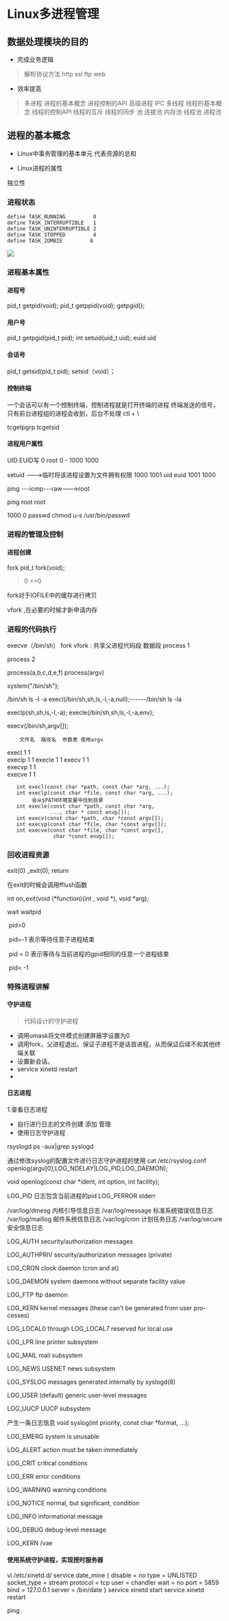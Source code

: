 # Linux多进程管理

## 数据处理模块的目的
* 完成业务逻辑
> 解析协议方法
> http ssl ftp 
> web 


* 效率提高
> 多进程
  进程的基本概念
  进程控制的API
  高级进程 
  IPC
> 多线程
  线程的基本概念
  线程的控制API
  线程的互斥
  线程的同步
> 池
  连接池
  内存池
  线程池
  进程池

## 进程的基本概念
* Linux中事务管理的基本单元  代表资源的总和 

* Linux进程的属性

独立性

### 进程状态
```
define TASK_RUNNING		    0
define TASK_INTERRUPTIBLE	1
define TASK_UNINTERRUPTIBLE	2
define TASK_STOPPED	     	4
define TASK_ZOMBIE		   8
```
![](https://i.imgur.com/gSp0isA.png)

### 进程基本属性
#### 进程号 

pid_t getpid(void);
pid_t getppid(void);
getpgid();

#### 用户号 
pid_t getpgid(pid_t pid);
int setuid(uid_t uid);
euid uid 

#### 会话号
pid_t getsid(pid_t pid);
setsid（void）；


#### 控制终端
一个会话可以有一个控制终端，控制进程就是打开终端的进程
终端发送的信号，只有前台进程组的进程会收到，后台不处理
ctl + \ 

tcgetpgrp
tcgetsid


#### 进程用户属性
UID EUID写
0 root
0 - 1000 
1000


setuid --->临时将该进程设置为文件拥有权限
1000 
1001
uid   euid
1001  1000

ping ---icmp---raw--->root

ping root root

1000 0 
passwd 
chmod u-s /usr/bin/passwd


### 进程的管理及控制

#### 进程创建
fork 
pid_t fork(void);
> 0
==0

fork对于IOFILE中的缓存进行拷贝 

vfork  ,在必要的时候才新申请内存


### 进程的代码执行
execve（/bin/sh）
fork 
vfork : 共享父进程代码段 数据段 
process 1

process 2

process(a,b,c,d,e,f)
process(argv)

system("/bin/sh");

/bin/sh ls -l -a
execl(/bin/sh,sh,ls,-l,-a,null);------/bin/sh  ls -la

execlp(sh,sh,ls,-l,-a);
execle(/bin/sh,sh,ls,-l,-a,env);

execv(/bin/sh,argv[]);

		文件名  路径名  参数表 使用argv			
execl  			1		1		
execlp   1				1
execle			1		1
execv			1				1	
execvp	1						1	
execve			1		1

       int execl(const char *path, const char *arg, ...);
       int execlp(const char *file, const char *arg, ...);
    		会从$PATH环境变量中找到目录
       int execle(const char *path, const char *arg,
                  ..., char * const envp[]);
       int execv(const char *path, char *const argv[]);
       int execvp(const char *file, char *const argv[]);
       int execve(const char *file, char *const argv[],
                   char *const envp[]);


### 回收进程资源
exit(0) _exit(0);
return 

在exit的时候会调用fflush函数

int on_exit(void (*function)(int , void *), void *arg);

wait 
waitpid

​	pid>0 

​	pid=-1 表示等待任意子进程结束 

​	pid = 0  表示等待与当前进程的gpid相同的任意一个进程结束 

​	pid< -1 





### 特殊进程讲解
#### 守护进程
> 代码设计的守护进程
* 调用umask将文件模式创建屏蔽字设置为0
* 调用fork，父进程退出。保证子进程不是话首进程，从而保证后续不和其他终端关联
* 设置新会话。
* service xinetd restart
* 


#### 日志进程
1.查看日志进程

* 自行进行日志的文件创建 添加 管理
* 使用日志守护进程

rsyslogd 
 ps -aux|grep syslogd

通过修改syslog的配置文件进行日志守护进程的使用
cat /etc/rsyslog.conf
 openlog(argv[0],LOG_NDELAY|LOG_PID,LOG_DAEMON);	

 void openlog(const char *ident, int option, int facility);

LOG_PID  日志包含当前进程的pid
LOG_PERROR  stderr 


/var/log/dmesg      内核引导信息日志
/var/log/message    标准系统错误信息日志
/var/log/maillog    邮件系统信息日志
/var/log/cron       计划任务日志
/var/log/secure     安全信息日志


LOG_AUTH       security/authorization messages

LOG_AUTHPRIV   security/authorization messages (private)

LOG_CRON       clock daemon (cron and at)

LOG_DAEMON     system daemons without separate facility value

LOG_FTP        ftp daemon

LOG_KERN       kernel messages (these can't be generated from user pro‐
              cesses)

LOG_LOCAL0 through LOG_LOCAL7
              reserved for local use

LOG_LPR        line printer subsystem

LOG_MAIL       mail subsystem

LOG_NEWS       USENET news subsystem

LOG_SYSLOG     messages generated internally by syslogd(8)

LOG_USER (default)
              generic user-level messages

LOG_UUCP       UUCP subsystem


产生一条日志信息
void syslog(int priority, const char *format, ...);

LOG_EMERG      system is unusable

LOG_ALERT      action must be taken immediately

LOG_CRIT       critical conditions

LOG_ERR        error conditions

LOG_WARNING    warning conditions

LOG_NOTICE     normal, but significant, condition

LOG_INFO       informational message

LOG_DEBUG      debug-level message


LOG_KERN   /vae


#### 使用系统守护进程，实现授时服务器



vi /etc/xinetd.d/
service date_mine
{
	disable		= no
	type		= UNLISTED
	socket_type	= stream
	protocol	= tcp
	user		= chandler
	wait		= no
	port 		= 5859
	bind		= 127.0.0.1
	server		= /bin/date
}
service xinetd start
service xinetd restart


ping 